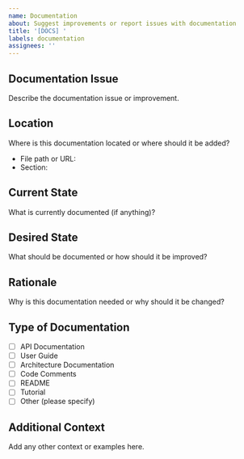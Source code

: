 ```yaml
---
name: Documentation
about: Suggest improvements or report issues with documentation
title: '[DOCS] '
labels: documentation
assignees: ''
---
```


## Documentation Issue
Describe the documentation issue or improvement.

## Location
Where is this documentation located or where should it be added?
- File path or URL: 
- Section: 

## Current State
What is currently documented (if anything)?

## Desired State
What should be documented or how should it be improved?

## Rationale
Why is this documentation needed or why should it be changed?

## Type of Documentation
- [ ] API Documentation
- [ ] User Guide
- [ ] Architecture Documentation
- [ ] Code Comments
- [ ] README
- [ ] Tutorial
- [ ] Other (please specify)

## Additional Context
Add any other context or examples here.
